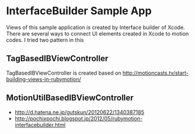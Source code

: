 # InterfaceBuilder Sample App

Views of this sample application is created by Interface builder of Xcode.
There are several ways to connect UI elements created in Xcode to motion codes.
I tried two pattern in this

## TagBasedIBViewController

TagBasedIBViewController is created based on http://motioncasts.tv/start-building-views-in-rubymotion/


## MotionUtilBasedIBViewController

- http://d.hatena.ne.jp/gutskun/20120622/1340387185
- http://pochixpochi.blogspot.jp/2012/05/rubymotion-interfacebuilder.html
